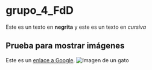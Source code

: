 # grupo_4_FdD
Este es un texto en **negrita** y este es un texto en *cursiva*
## Prueba para mostrar imágenes
Este es un [enlace a Google](https://www.google.com).
![Imagen de un gato](https://media.istockphoto.com/photos/were-all-in-it-together-picture-id533009639?k=6&m=533009639&s=612x612&w=0&h=Hh8o8gV3SjfZGNogk2WxsQBGvEfpNa3JgvcyYBUbOoI=)
